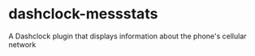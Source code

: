 dashclock-messstats
==================

A Dashclock plugin that displays information about the phone's cellular network